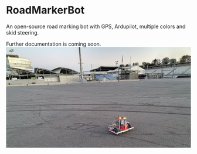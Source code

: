 # RoadMarkerBot
An open-source road marking bot with GPS, Ardupilot, multiple colors and skid steering.


Further documentation is coming soon.
![Bot_during_work](images/coming_soon.jpeg)

